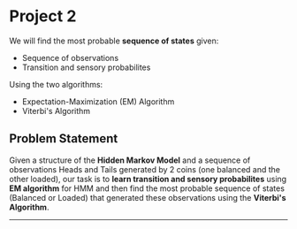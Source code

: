 Project 2
=========

We will find the most probable **sequence of states** given:

* Sequence of observations
* Transition and sensory probabilites

Using the two algorithms:

* Expectation-Maximization (EM) Algorithm
* Viterbi's Algorithm

Problem Statement
-----------------

Given a structure of the **Hidden Markov Model** and a sequence of observations Heads and Tails generated by 2 coins (one balanced and the other loaded), our task is to **learn transition and sensory probabilites** using **EM algorithm** for HMM and then find the most probable sequence of states (Balanced or Loaded) that generated these observations using the **Viterbi's Algorithm**.

----

